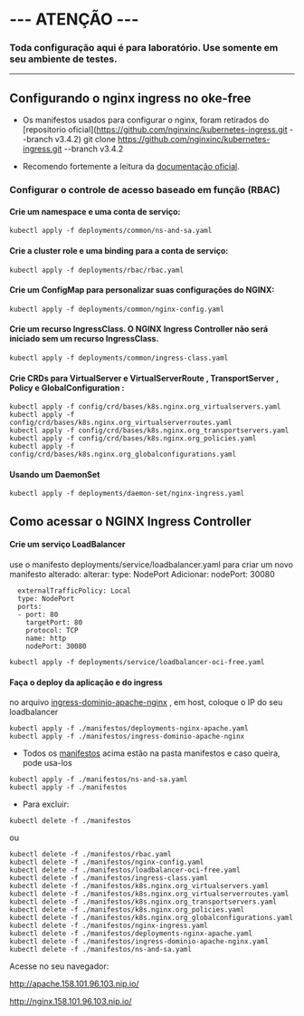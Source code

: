 # --- ATENÇÃO --- 
### Toda configuração aqui é para laboratório. Use somente em seu ambiente de testes.
----------------------
## Configurando o nginx ingress no oke-free

-  Os manifestos usados para configurar o nginx, foram retirados do [repositorio oficial](https://github.com/nginxinc/kubernetes-ingress.git --branch v3.4.2)
git clone https://github.com/nginxinc/kubernetes-ingress.git --branch v3.4.2  


- Recomendo fortemente a leitura da [documentação oficial](https://docs.nginx.com/nginx-ingress-controller/installation/installing-nic/installation-with-manifests/).



### Configurar o controle de acesso baseado em função (RBAC)

#### Crie um namespace e uma conta de serviço:
```
kubectl apply -f deployments/common/ns-and-sa.yaml
```

#### Crie a  cluster role e uma binding para a conta de serviço:
```
kubectl apply -f deployments/rbac/rbac.yaml
```

#### Crie um ConfigMap para personalizar suas configurações do NGINX:
```
kubectl apply -f deployments/common/nginx-config.yaml
```

#### Crie um recurso IngressClass. O NGINX Ingress Controller não será iniciado sem um recurso IngressClass.
```
kubectl apply -f deployments/common/ingress-class.yaml
```

#### Crie CRDs para VirtualServer e VirtualServerRoute , TransportServer , Policy e GlobalConfiguration :
```
kubectl apply -f config/crd/bases/k8s.nginx.org_virtualservers.yaml
kubectl apply -f config/crd/bases/k8s.nginx.org_virtualserverroutes.yaml
kubectl apply -f config/crd/bases/k8s.nginx.org_transportservers.yaml
kubectl apply -f config/crd/bases/k8s.nginx.org_policies.yaml
kubectl apply -f config/crd/bases/k8s.nginx.org_globalconfigurations.yaml

```

#### Usando um DaemonSet
```
kubectl apply -f deployments/daemon-set/nginx-ingress.yaml
```


## Como acessar o NGINX Ingress Controller

#### Crie um serviço LoadBalancer

use o manifesto deployments/service/loadbalancer.yaml para criar um novo manifesto alterado: 
alterar:  type: NodePort
Adicionar: nodePort: 30080
```
  externalTrafficPolicy: Local
  type: NodePort
  ports:
  - port: 80
    targetPort: 80
    protocol: TCP
    name: http
    nodePort: 30080
```

```
kubectl apply -f deployments/service/loadbalancer-oci-free.yaml
```


#### Faça o deploy da aplicação e do ingress

no arquivo [ingress-dominio-apache-nginx](./manifestos/ingress-dominio-apache-nginx) , em host, coloque o IP do seu loadbalancer
```
kubectl apply -f ./manifestos/deployments-nginx-apache.yaml
kubectl apply -f ./manifestos/ingress-dominio-apache-nginx
```


- Todos os [manifestos](./manifestos) acima estão na pasta manifestos e caso queira, pode usa-los


```
kubectl apply -f ./manifestos/ns-and-sa.yaml
kubectl apply -f ./manifestos
```

* Para excluir:
```
kubectl delete -f ./manifestos
```

ou 


```
kubectl delete -f ./manifestos/rbac.yaml
kubectl delete -f ./manifestos/nginx-config.yaml
kubectl delete -f ./manifestos/loadbalancer-oci-free.yaml
kubectl delete -f ./manifestos/ingress-class.yaml
kubectl delete -f ./manifestos/k8s.nginx.org_virtualservers.yaml
kubectl delete -f ./manifestos/k8s.nginx.org_virtualserverroutes.yaml
kubectl delete -f ./manifestos/k8s.nginx.org_transportservers.yaml
kubectl delete -f ./manifestos/k8s.nginx.org_policies.yaml
kubectl delete -f ./manifestos/k8s.nginx.org_globalconfigurations.yaml
kubectl delete -f ./manifestos/nginx-ingress.yaml
kubectl delete -f ./manifestos/deployments-nginx-apache.yaml
kubectl delete -f ./manifestos/ingress-dominio-apache-nginx.yaml
kubectl delete -f ./manifestos/ns-and-sa.yaml
```


Acesse no seu navegador:

http://apache.158.101.96.103.nip.io/

http://nginx.158.101.96.103.nip.io/

